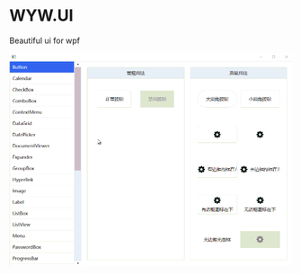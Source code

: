 # WYW.UI
Beautiful ui for wpf

![gif](https://github.com/wyw2012/WYW.UI/blob/main/screenshots/Main.gif)

